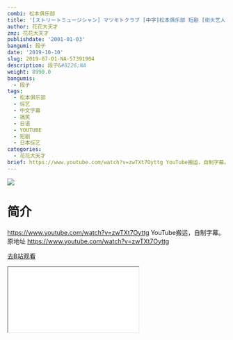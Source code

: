 ```yaml
---
combi: 松本俱乐部
title: '[ストリートミュージシャン] マツモトクラブ [中字]松本俱乐部 短剧 [街头艺人]'
author: 花花大天才
zmz: 花花大天才
publishdate: '2001-01-03'
bangumi: 段子
date: '2019-10-10'
slug: 2019-07-01-NA-57391904
description: 段子&#8226;NA
weight: 8990.0
bangumis:
  - 段子
tags:
  - 松本俱乐部
  - 综艺
  - 中文字幕
  - 搞笑
  - 日语
  - YOUTUBE
  - 短剧
  - 日本综艺
categories:
  - 花花大天才
brief: https://www.youtube.com/watch?v=zwTXt7Oyttg YouTube搬运，自制字幕。 原地址 https://www.youtube.com/watch?v=zwTXt7Oyttg
---
```

![](https://raw.githubusercontent.com/tcgriffith/owaraisite/master/static/tmpimg/7d4ab701a07d476b4053c950457ea61b6d201f0b.jpg.480.jpg)
# 简介  
https://www.youtube.com/watch?v=zwTXt7Oyttg
YouTube搬运，自制字幕。
原地址 https://www.youtube.com/watch?v=zwTXt7Oyttg  

[去B站观看](https://www.bilibili.com/video/av57391904/)
<div class ="resp-container"><iframe class="testiframe" src="//player.bilibili.com/player.html?aid=57391904"", scrolling="no", allowfullscreen="true" > </iframe></div> 

